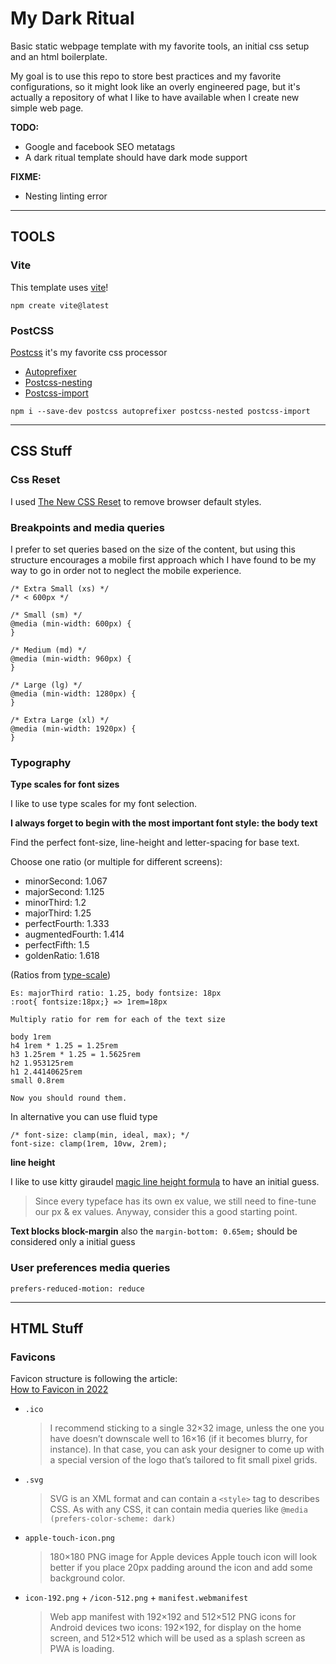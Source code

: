 # My Dark Ritual

Basic static webpage template with my favorite tools, an initial css setup and an html boilerplate.

My goal is to use this repo to store best practices and my favorite configurations, so it might look like an overly engineered page, but it's actually a repository of what I like to have available when I create new simple web page.

**TODO:**

- Google and facebook SEO metatags
- A dark ritual template should have dark mode support

**FIXME:**

- Nesting linting error

---

## **TOOLS**

### Vite

This template uses [vite](https://vitejs.dev/)!

```
npm create vite@latest
```

### PostCSS

[Postcss](https://github.com/postcss/postcss) it's my favorite css processor

- [Autoprefixer](https://github.com/postcss/autoprefixer)
- [Postcss-nesting](https://github.com/csstools/postcss-nesting)
- [Postcss-import](https://github.com/postcss/postcss-import)

```
npm i --save-dev postcss autoprefixer postcss-nested postcss-import
```

---

## **CSS Stuff**

### Css Reset

I used [The New CSS Reset](https://github.com/elad2412/the-new-css-reset) to remove browser default styles.

### Breakpoints and media queries

I prefer to set queries based on the size of the content, but using this structure encourages a mobile first approach which I have found to be my way to go in order not to neglect the mobile experience.

```
/* Extra Small (xs) */
/* < 600px */

/* Small (sm) */
@media (min-width: 600px) {
}

/* Medium (md) */
@media (min-width: 960px) {
}

/* Large (lg) */
@media (min-width: 1280px) {
}

/* Extra Large (xl) */
@media (min-width: 1920px) {
}

```

### Typography

**Type scales for font sizes**

I like to use type scales for my font selection.

**I always forget to begin with the most important font style: the body text**

Find the perfect font-size, line-height and letter-spacing for base text.

Choose one ratio (or multiple for different screens):

- minorSecond: 1.067
- majorSecond: 1.125
- minorThird: 1.2
- majorThird: 1.25
- perfectFourth: 1.333
- augmentedFourth: 1.414
- perfectFifth: 1.5
- goldenRatio: 1.618

(Ratios from [type-scale](https://type-scale.com/))

```
Es: majorThird ratio: 1.25, body fontsize: 18px
:root{ fontsize:18px;} => 1rem=18px

Multiply ratio for rem for each of the text size

body 1rem
h4 1rem * 1.25 = 1.25rem
h3 1.25rem * 1.25 = 1.5625rem
h2 1.953125rem
h1 2.44140625rem
small 0.8rem

Now you should round them.
```

In alternative you can use fluid type

```
/* font-size: clamp(min, ideal, max); */
font-size: clamp(1rem, 10vw, 2rem);
```

**line height**

I like to use kitty giraudel [magic line height formula](https://kittygiraudel.com/2020/05/18/using-calc-to-figure-out-optimal-line-height/) to have an initial guess.

> Since every typeface has its own ex value, we still need to fine-tune our px & ex values. Anyway, consider this a good starting point.

**Text blocks block-margin**
also the `margin-bottom: 0.65em;` should be considered only a initial guess

### User preferences media queries

`prefers-reduced-motion: reduce`

---

## **HTML Stuff**

### Favicons

Favicon structure is following the article:  
[How to Favicon in 2022](https://evilmartians.com/chronicles/how-to-favicon-in-2021-six-files-that-fit-most-needs)

- `.ico`
  > I recommend sticking to a single 32×32 image, unless the one you have doesn’t downscale well to 16×16 (if it becomes blurry, for instance). In that case, you can ask your designer to come up with a special version of the logo that’s tailored to fit small pixel grids.
- `.svg`
  > SVG is an XML format and can contain a `<style>` tag to describes CSS. As with any CSS, it can contain media queries like `@media (prefers-color-scheme: dark)`
- `apple-touch-icon.png`

  > 180×180 PNG image for Apple devices Apple touch icon will look better if you place 20px padding around the icon and add some background color.

- `icon-192.png` + `/icon-512.png` + `manifest.webmanifest`
  > Web app manifest with 192×192 and 512×512 PNG icons for Android devices two icons: 192×192, for display on the home screen, and 512×512 which will be used as a splash screen as PWA is loading.
